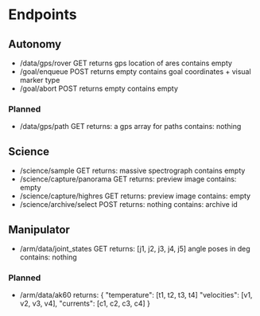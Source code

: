 # Endpoints

## Autonomy

- /data/gps/rover                                       GET
    returns gps location of ares
    contains empty
- /goal/enqueue                                         POST
    returns empty
    contains goal coordinates + visual marker type
- /goal/abort                                           POST
    returns empty
    contains empty

### Planned

- /data/gps/path                                        GET
    returns: a gps array for paths
    contains: nothing

## Science

- /science/sample                                       GET
    returns: massive spectrograph
    contains empty
- /science/capture/panorama                             GET
    returns: preview image
    contains: empty
- /science/capture/highres                              GET
    returns: preview image
    contains: empty
- /science/archive/select                               POST
    returns: nothing
    contains: archive id

##  Manipulator

- /arm/data/joint_states                                GET
    returns: [j1, j2, j3, j4, j5] angle poses in deg
    contains: nothing

### Planned

- /arm/data/ak60
    returns: {
        "temperature": [t1, t2, t3, t4]
        "velocities": [v1, v2, v3, v4],
        "currents": [c1, c2, c3, c4]
    }


